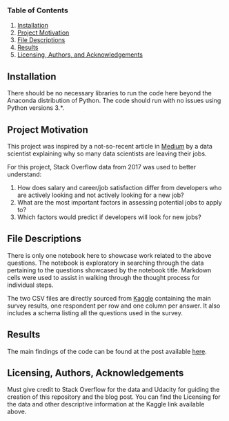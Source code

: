 
### Table of Contents

1. [Installation](#installation)
2. [Project Motivation](#motivation)
3. [File Descriptions](#files)
4. [Results](#results)
5. [Licensing, Authors, and Acknowledgements](#licensing)

## Installation <a name="installation"></a>

There should be no necessary libraries to run the code here beyond the Anaconda distribution of Python.  The code should run with no issues using Python versions 3.*.

## Project Motivation<a name="motivation"></a>

This project was inspired by a not-so-recent article in [Medium](https://towardsdatascience.com/why-so-many-data-scientists-are-leaving-their-jobs-a1f0329d7ea4) by a data scientist explaining why so many data scientists are leaving their jobs.

For this project, Stack Overflow data from 2017 was used to better understand:

1. How does salary and career/job satisfaction differ from developers who are actively looking and not actively looking for a new job?
2. What are the most important factors in assessing potential jobs to apply to?
3. Which factors would predict if developers will look for new jobs?

## File Descriptions <a name="files"></a>

There is only one notebook here to showcase work related to the above questions.  The notebook is exploratory in searching through the data pertaining to the questions showcased by the notebook title.  Markdown cells were used to assist in walking through the thought process for individual steps.  

The two CSV files are directly sourced from [Kaggle](https://www.kaggle.com/stackoverflow/so-survey-2017) containing the main survey results, one respondent per row and one column per answer. It also includes a schema listing all the questions used in the survey.

## Results<a name="results"></a>

The main findings of the code can be found at the post available [here](https://medium.com/@lawrence.sumera/why-so-many-developers-are-leaving-their-jobs-d2ecd9557a88).

## Licensing, Authors, Acknowledgements<a name="licensing"></a>

Must give credit to Stack Overflow for the data and Udacity for guiding the creation of this repository and the blog post.  You can find the Licensing for the data and other descriptive information at the Kaggle link available above.

